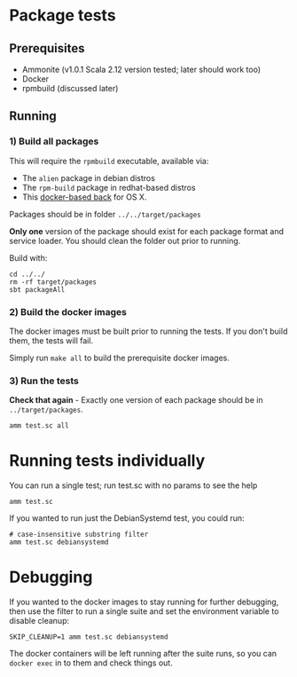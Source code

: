 # Package tests

## Prerequisites

- Ammonite (v1.0.1 Scala 2.12 version tested; later should work too)
- Docker
- rpmbuild (discussed later)

## Running

### 1) Build all packages

This will require the `rpmbuild` executable, available via:

- The `alien` package in debian distros
- The `rpm-build` package in redhat-based distros
- This [docker-based back](https://gist.github.com/timcharper/f1f821fad32fac6751ddc7ce7bceb189) for OS X.

Packages should be in folder `../../target/packages`

**Only one** version of the package should exist for each package format and service loader. You should clean the folder out prior to running.

Build with:

```
cd ../../
rm -rf target/packages
sbt packageAll
```

### 2) Build the docker images

The docker images must be built prior to running the tests. If you don't build them, the tests will fail.

Simply run `make all` to build the prerequisite docker images.

### 3) Run the tests

**Check that again** - Exactly one version of each package should be in `../target/packages`.

```
amm test.sc all
```

# Running tests individually

You can run a single test; run test.sc with no params to see the help

```
amm test.sc
```

If you wanted to run just the DebianSystemd test, you could run:

```
# case-insensitive substring filter
amm test.sc debiansystemd
```

# Debugging

If you wanted to the docker images to stay running for further debugging, then use the filter to run a single suite and set the environment variable to disable cleanup:

```
SKIP_CLEANUP=1 amm test.sc debiansystemd
```

The docker containers will be left running after the suite runs, so you can `docker exec` in to them and check things out.

